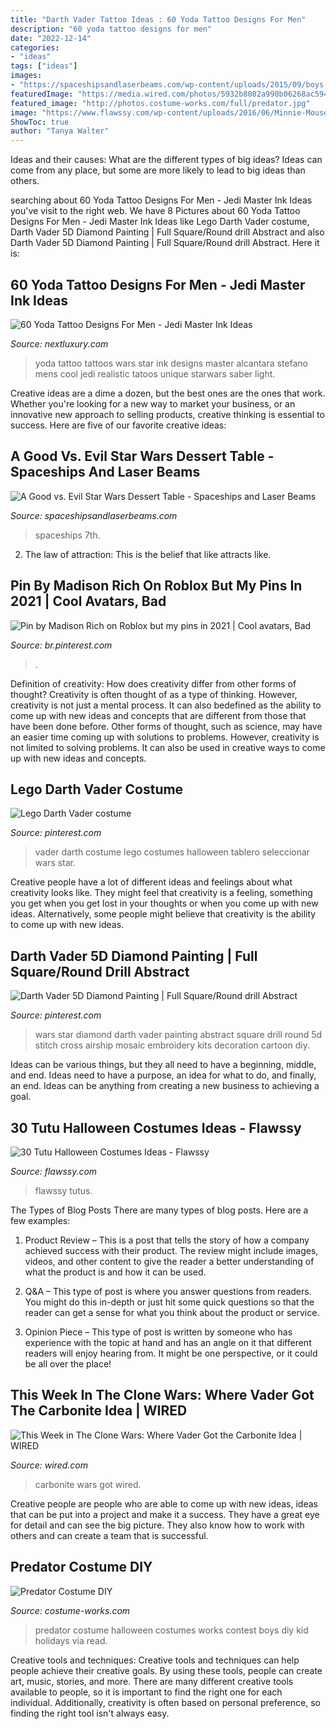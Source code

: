 ```yaml
---
title: "Darth Vader Tattoo Ideas : 60 Yoda Tattoo Designs For Men"
description: "60 yoda tattoo designs for men"
date: "2022-12-14"
categories:
- "ideas"
tags: ["ideas"]
images:
- "https://spaceshipsandlaserbeams.com/wp-content/uploads/2015/09/boys-star-wars-birthday-party-ideas.jpg"
featuredImage: "https://media.wired.com/photos/5932b8082a990b06268ac594/191:100/w_1280,c_limit/5449373869_e5df04f2bd_b.jpg?mbid=social_retweet"
featured_image: "http://photos.costume-works.com/full/predator.jpg"
image: "https://www.flawssy.com/wp-content/uploads/2016/06/Minnie-Mouse-Tutu-Halloween-Costume.jpg"
ShowToc: true
author: "Tanya Walter"
---
```



Ideas and their causes: What are the different types of big ideas?
Ideas can come from any place, but some are more likely to lead to big ideas than others.

	

		
searching about 60 Yoda Tattoo Designs For Men - Jedi Master Ink Ideas you've visit to the right web. We have 8 Pictures about 60 Yoda Tattoo Designs For Men - Jedi Master Ink Ideas like Lego Darth Vader costume, Darth Vader 5D Diamond Painting | Full Square/Round drill Abstract and also Darth Vader 5D Diamond Painting | Full Square/Round drill Abstract. Here it is:
		
    
## 60 Yoda Tattoo Designs For Men - Jedi Master Ink Ideas

<img loading=lazy src="http://nextluxury.com/wp-content/uploads/cool-mens-yoda-thigh-tattoo-ideas.jpg" onerror="this.onerror=null;this.src='https://tse4.mm.bing.net/th?id=OIP.vVtBnOxZzkS1Vy_IkfxiKQHaJ4&amp;pid=15.1';" alt="60 Yoda Tattoo Designs For Men - Jedi Master Ink Ideas">

_Source: nextluxury.com_

>yoda tattoo tattoos wars star ink designs master alcantara stefano mens cool jedi realistic tatoos unique starwars saber light. 

	

Creative ideas are a dime a dozen, but the best ones are the ones that work. Whether you're looking for a new way to market your business, or an innovative new approach to selling products, creative thinking is essential to success. Here are five of our favorite creative ideas:

    
## A Good Vs. Evil Star Wars Dessert Table - Spaceships And Laser Beams

<img loading=lazy src="https://spaceshipsandlaserbeams.com/wp-content/uploads/2015/09/boys-star-wars-birthday-party-ideas.jpg" onerror="this.onerror=null;this.src='https://tse4.mm.bing.net/th?id=OIP.whE9safAiAcLJCwnNUyoDAHaKl&amp;pid=15.1';" alt="A Good vs. Evil Star Wars Dessert Table - Spaceships and Laser Beams">

_Source: spaceshipsandlaserbeams.com_

>spaceships 7th. 

	

2. The law of attraction: This is the belief that like attracts like.

    
## Pin By Madison Rich On Roblox But My Pins In 2021 | Cool Avatars, Bad

<img loading=lazy src="https://i.pinimg.com/736x/d4/b3/32/d4b332a03abad0adcbcb41bf056b081c.jpg" onerror="this.onerror=null;this.src='https://tse1.mm.bing.net/th?id=OIP.Yq0hRNfpQVjzdA052qlwsQHaO0&amp;pid=15.1';" alt="Pin by Madison Rich on Roblox but my pins in 2021 | Cool avatars, Bad">

_Source: br.pinterest.com_

>. 

	

Definition of creativity: How does creativity differ from other forms of thought?
Creativity is often thought of as a type of thinking. However, creativity is not just a mental process. It can also bedefined as the ability to come up with new ideas and concepts that are different from those that have been done before. Other forms of thought, such as science, may have an easier time coming up with solutions to problems. However, creativity is not limited to solving problems. It can also be used in creative ways to come up with new ideas and concepts.

    
## Lego Darth Vader Costume

<img loading=lazy src="https://i.pinimg.com/736x/d2/74/0f/d2740f09bca6b75fa0ceb467c44a9638--darth-vader-costumes-costume-ideas.jpg" onerror="this.onerror=null;this.src='https://tse2.mm.bing.net/th?id=OIP.ZRM6XpwqDj7Z6niOcm-UwAHaJ6&amp;pid=15.1';" alt="Lego Darth Vader costume">

_Source: pinterest.com_

>vader darth costume lego costumes halloween tablero seleccionar wars star. 

	

Creative people have a lot of different ideas and feelings about what creativity looks like. They might feel that creativity is a feeling, something you get when you get lost in your thoughts or when you come up with new ideas. Alternatively, some people might believe that creativity is the ability to come up with new ideas.

    
## Darth Vader 5D Diamond Painting | Full Square/Round Drill Abstract

<img loading=lazy src="https://i.pinimg.com/736x/8d/0a/fa/8d0afa9a26ea926cc13d54996b8bc5e6.jpg" onerror="this.onerror=null;this.src='https://tse2.mm.bing.net/th?id=OIP.ncj8j51N3Eu1MdOFasETFgHaHa&amp;pid=15.1';" alt="Darth Vader 5D Diamond Painting | Full Square/Round drill Abstract">

_Source: pinterest.com_

>wars star diamond darth vader painting abstract square drill round 5d stitch cross airship mosaic embroidery kits decoration cartoon diy. 

	

Ideas can be various things, but they all need to have a beginning, middle, and end. Ideas need to have a purpose, an idea for what to do, and finally, an end. Ideas can be anything from creating a new business to achieving a goal.

    
## 30 Tutu Halloween Costumes Ideas - Flawssy

<img loading=lazy src="https://www.flawssy.com/wp-content/uploads/2016/06/Minnie-Mouse-Tutu-Halloween-Costume.jpg" onerror="this.onerror=null;this.src='https://tse3.mm.bing.net/th?id=OIP.OulgbkMyi_l0QJH1WUg88wHaLG&amp;pid=15.1';" alt="30 Tutu Halloween Costumes Ideas - Flawssy">

_Source: flawssy.com_

>flawssy tutus. 

	

The Types of Blog Posts
There are many types of blog posts. Here are a few examples:
1. Product Review – This is a post that tells the story of how a company achieved success with their product. The review might include images, videos, and other content to give the reader a better understanding of what the product is and how it can be used.

2. Q&A – This type of post is where you answer questions from readers. You might do this in-depth or just hit some quick questions so that the reader can get a sense for what you think about the product or service.

3. Opinion Piece – This type of post is written by someone who has experience with the topic at hand and has an angle on it that different readers will enjoy hearing from. It might be one perspective, or it could be all over the place!


    
## This Week In The Clone Wars: Where Vader Got The Carbonite Idea | WIRED

<img loading=lazy src="https://media.wired.com/photos/5932b8082a990b06268ac594/191:100/w_1280,c_limit/5449373869_e5df04f2bd_b.jpg?mbid=social_retweet" onerror="this.onerror=null;this.src='https://tse1.mm.bing.net/th?id=OIP.2KHVJxxGasF_4yniaXjnJgHaD4&amp;pid=15.1';" alt="This Week in The Clone Wars: Where Vader Got the Carbonite Idea | WIRED">

_Source: wired.com_

>carbonite wars got wired. 

	

Creative people are people who are able to come up with new ideas, ideas that can be put into a project and make it a success. They have a great eye for detail and can see the big picture. They also know how to work with others and can create a team that is successful.

    
## Predator Costume DIY

<img loading=lazy src="http://photos.costume-works.com/full/predator.jpg" onerror="this.onerror=null;this.src='https://tse4.mm.bing.net/th?id=OIP.3rzNLJtNQXA44MspKUVWIQHaLZ&amp;pid=15.1';" alt="Predator Costume DIY">

_Source: costume-works.com_

>predator costume halloween costumes works contest boys diy kid holidays via read. 

	

Creative tools and techniques:
Creative tools and techniques can help people achieve their creative goals. By using these tools, people can create art, music, stories, and more. There are many different creative tools available to people, so it is important to find the right one for each individual. Additionally, creativity is often based on personal preference, so finding the right tool isn't always easy.

